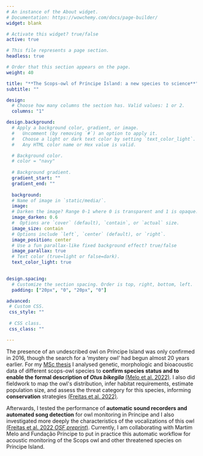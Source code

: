 ```yaml
---
# An instance of the About widget.
# Documentation: https://wowchemy.com/docs/page-builder/
widget: blank

# Activate this widget? true/false
active: true

# This file represents a page section.
headless: true

# Order that this section appears on the page.
weight: 40

title: "**The Scops-owl of Príncipe Island: a new species to science**"
subtitle: ""

design:
  # Choose how many columns the section has. Valid values: 1 or 2.
  columns: "1"

design.background:
  # Apply a background color, gradient, or image.
  #   Uncomment (by removing `#`) an option to apply it.
  #   Choose a light or dark text color by setting `text_color_light`.
  #   Any HTML color name or Hex value is valid.

  # Background color.
  # color = "navy"
  
  # Background gradient.
  gradient_start: ""
  gradient_end: ""
  
  background:
  # Name of image in `static/media/`.
  image:
  # Darken the image? Range 0-1 where 0 is transparent and 1 is opaque.
  image_darken: 0.6
  #  Options are `cover` (default), `contain`, or `actual` size.
  image_size: contain
  # Options include `left`, `center` (default), or `right`.
  image_position: center
  # Use a fun parallax-like fixed background effect? true/false
  image_parallax: true
  # Text color (true=light or false=dark).
  text_color_light: true
  

design.spacing:
  # Customize the section spacing. Order is top, right, bottom, left.
  padding: ["20px", "0", "20px", "0"]

advanced:
 # Custom CSS. 
 css_style: ""
 
 # CSS class.
 css_class: ""

---
```


The presence of an undescribed owl on Príncipe Island was only confirmed in 2016, though the search for a ‘mystery owl’ had begun almost 20 years earlier.
For my [MSc thesis](https://repositorio-aberto.up.pt/handle/10216/124021) I analysed genetic, morphologic and bioacoustic data of different scops-owl species to **confirm species status and to enable the formal description of <i>Otus bikegila</i>** [(Melo et al. 2022)](https://doi.org/10.3897/zookeys.1126.87635). I also did fieldwork to map the owl's distribution, infer habitat requirements, estimate population size, and assess the threat category for this species, informing **conservation** strategies [(Freitas et al. 2022)](https://doi.org/10.1017/S0959270922000429).

Afterwards, I tested the performance of **automatic sound recorders and automated song detection** for owl monitoring in Príncipe and I also investigated more deeply the characteristics of the vocalizations of this owl [(Freitas et al. 2022 <i>OSF preprint</i>)](https://osf.io/mfubj). 
Currently, I am collaborating with Martim Melo and Fundação Príncipe to put in practice this automatic workflow for acoustic monitoring of the Scops owl and other threatened species on Príncipe Island.

